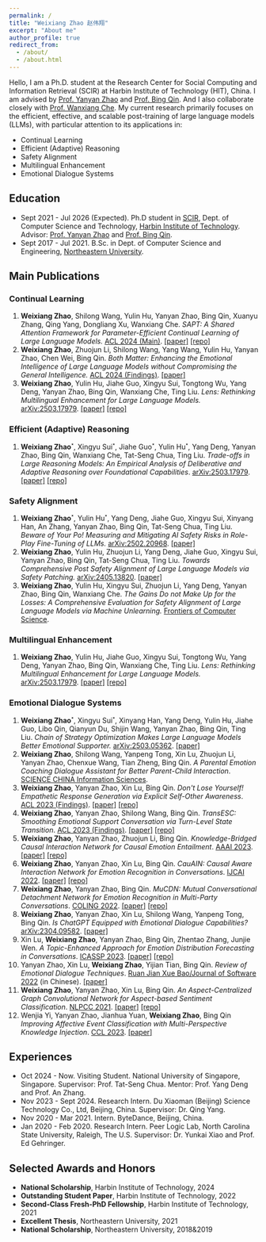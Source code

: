 ```yaml
---
permalink: /
title: "Weixiang Zhao 赵伟翔"
excerpt: "About me"
author_profile: true
redirect_from: 
  - /about/
  - /about.html
---
```


Hello, I am a Ph.D. student at the Research Center for Social Computing and Information Retrieval (SCIR) at Harbin Institute of Technology (HIT), China. I am advised by [Prof. Yanyan Zhao](http://ir.hit.edu.cn/~yanyan/) and [Prof. Bing Qin](http://ir.hit.edu.cn/~qinb/). And I also collaborate closely with [Prof. Wanxiang Che](http://ir.hit.edu.cn/~car/). My current research primarily focuses on the efficient, effective, and scalable post-training of large language models (LLMs), with particular attention to its applications in:

- Continual Learning
- Efficient (Adaptive) Reasoning
- Safety Alignment
- Multilingual Enhancement
- Emotional Dialogue Systems

## Education

- Sept 2021 - Jul 2026 (Expected). Ph.D student in [SCIR](http://ir.hit.edu.cn), Dept. of Computer Science and Technology, [Harbin Institute of Technology](http://www.hit.edu.cn). Advisor: [Prof. Yanyan Zhao](http://ir.hit.edu.cn/~yanyan/) and [Prof. Bing Qin](http://ir.hit.edu.cn/~qinb/).
- Sept 2017 - Jul 2021. B.Sc. in Dept. of Computer Science and Engineering, [Northeastern University](http://www.neu.edu.cn).

## Main Publications

### Continual Learning

1. **Weixiang Zhao**, Shilong Wang, Yulin Hu, Yanyan Zhao, Bing Qin, Xuanyu Zhang, Qing Yang, Dongliang Xu, Wanxiang Che. *SAPT: A Shared Attention Framework for Parameter-Efficient Continual Learning of Large Language Models.* <u>ACL 2024 (Main)</u>. [[paper]](https://arxiv.org/abs/2401.08295) [[repo]](https://github.com/circle-hit/SAPT)
2. **Weixiang Zhao**, Zhuojun Li, Shilong Wang, Yang Wang, Yulin Hu, Yanyan Zhao, Chen Wei, Bing Qin. *Both Matter: Enhancing the Emotional Intelligence of Large Language Models without Compromising the General Intelligence.* <u>ACL 2024 (Findings)</u>. [[paper]](https://arxiv.org/abs/2402.10073)
3. **Weixiang Zhao**, Yulin Hu, Jiahe Guo, Xingyu Sui, Tongtong Wu, Yang Deng, Yanyan Zhao, Bing Qin, Wanxiang Che, Ting Liu. *Lens: Rethinking Multilingual Enhancement for Large Language Models.* <u>arXiv:2503.17979</u>. [[paper]](https://arxiv.org/abs/2503.17979) [[repo]](https://github.com/circle-hit/Lens)

### Efficient (Adaptive) Reasoning

1. **Weixiang Zhao**˟, Xingyu Sui˟, Jiahe Guo˟, Yulin Hu˟, Yang Deng, Yanyan Zhao, Bing Qin, Wanxiang Che, Tat-Seng Chua, Ting Liu. *Trade-offs in Large Reasoning Models: An Empirical Analysis of Deliberative and Adaptive Reasoning over Foundational Capabilities*. <u>arXiv:2503.17979</u>. [[paper]](https://arxiv.org/pdf/2503.17979) [[repo]](https://github.com/SCIR-SC-Qiaoban-Team/FreeEvalLM)

### Safety Alignment

1. **Weixiang Zhao**˟, Yulin Hu˟, Yang Deng, Jiahe Guo, Xingyu Sui, Xinyang Han, An Zhang, Yanyan Zhao, Bing Qin, Tat-Seng Chua, Ting Liu. *Beware of Your Po! Measuring and Mitigating AI Safety Risks in Role-Play Fine-Tuning of LLMs.* <u>arXiv:2502.20968</u>. [[paper]](https://arxiv.org/pdf/2502.20968)
2. **Weixiang Zhao**, Yulin Hu, Zhuojun Li, Yang Deng, Jiahe Guo, Xingyu Sui, Yanyan Zhao, Bing Qin, Tat-Seng Chua, Ting Liu. *Towards Comprehensive Post Safety Alignment of Large Language Models via Safety Patching.* <u>arXiv:2405.13820</u>. [[paper]](https://arxiv.org/abs/2405.13820)
3. **Weixiang Zhao**, Yulin Hu, Xingyu Sui, Zhuojun Li, Yang Deng, Yanyan Zhao, Bing Qin, Wanxiang Che. *The Gains Do not Make Up for the Losses: A Comprehensive Evaluation for Safety Alignment of Large Language Models via Machine Unlearning.* <u>Frontiers of Computer Science</u>.

### Multilingual Enhancement

1. **Weixiang Zhao**, Yulin Hu, Jiahe Guo, Xingyu Sui, Tongtong Wu, Yang Deng, Yanyan Zhao, Bing Qin, Wanxiang Che, Ting Liu. *Lens: Rethinking Multilingual Enhancement for Large Language Models.* <u>arXiv:2503.17979</u>. [[paper]](https://arxiv.org/abs/2503.17979) [[repo]](https://github.com/circle-hit/Lens)

### Emotional Dialogue Systems

1. **Weixiang Zhao**˟, Xingyu Sui˟, Xinyang Han, Yang Deng, Yulin Hu, Jiahe Guo, Libo Qin, Qianyun Du, Shijin Wang, Yanyan Zhao, Bing Qin, Ting Liu. *Chain of Strategy Optimization Makes Large Language Models Better Emotional Supporter.* <u>arXiv:2503.05362</u>. [[paper]](https://arxiv.org/pdf/2503.05362)
2. **Weixiang Zhao**, Shilong Wang, Yanpeng Tong, Xin Lu, Zhuojun Li, Yanyan Zhao, Chenxue Wang, Tian Zheng, Bing Qin. *A Parental Emotion Coaching Dialogue Assistant for Better Parent-Child Interaction*. <u>SCIENCE CHINA Information Sciences</u>.
3. **Weixiang Zhao**, Yanyan Zhao, Xin Lu, Bing Qin. *Don't Lose Yourself! Empathetic Response Generation via Explicit Self-Other Awareness*. <u>ACL 2023 (Findings)</u>. [[paper]](https://arxiv.org/abs/2210.03884) [[repo]](https://github.com/circle-hit/EmpSOA)
4. **Weixiang Zhao**, Yanyan Zhao, Shilong Wang, Bing Qin. *TransESC: Smoothing Emotional Support Conversation via Turn-Level State Transition*. <u>ACL 2023 (Findings)</u>. [[paper]](https://arxiv.org/abs/2305.03296) [[repo]](https://github.com/circle-hit/TransESC)
5. **Weixiang Zhao**, Yanyan Zhao, Zhuojun Li, Bing Qin. *Knowledge-Bridged Causal Interaction Network for Causal Emotion Entailment*. <u>AAAI 2023</u>. [[paper]](https://arxiv.org/abs/2212.02995) [[repo]](https://github.com/circle-hit/KBCIN)
6. **Weixiang Zhao**, Yanyan Zhao, Xin Lu, Bing Qin. *CauAIN: Causal Aware Interaction Network for Emotion Recognition in Conversations*. <u>IJCAI 2022</u>. [[paper]](https://www.ijcai.org/proceedings/2022/0628) [[repo]](https://github.com/circle-hit/CauAIN)
7. **Weixiang Zhao**, Yanyan Zhao, Bing Qin. *MuCDN: Mutual Conversational Detachment Network for Emotion Recognition in Multi-Party Conversations*. <u>COLING 2022</u>. [[paper]](https://aclanthology.org/2022.coling-1.612/) [[repo]](https://github.com/circle-hit/MuCDN)
8. **Weixiang Zhao**, Yanyan Zhao, Xin Lu, Shilong Wang, Yanpeng Tong, Bing Qin. *Is ChatGPT Equipped with Emotional Dialogue Capabilities?* <u>arXiv:2304.09582</u>. [[paper]](https://arxiv.org/abs/2212.02995)
9. Xin Lu, **Weixiang Zhao**, Yanyan Zhao, Bing Qin, Zhentao Zhang, Junjie Wen. *A Topic-Enhanced Approach for Emotion Distribution Forecasting in Conversations*. <u>ICASSP 2023</u>. [[paper]](https://ieeexplore.ieee.org/document/10096414) [[repo]](https://github.com/luxinxyz/EDFC)
10. Yanyan Zhao, Xin Lu, **Weixiang Zhao**, Yijian Tian, Bing Qin.  *Review of Emotional Dialogue Techniques*. <u>Ruan Jian Xue Bao/Journal of Software 2022</u> (in Chinese). [[paper]](https://aclanthology.org/2023.ccl-1.66.pdf)
11. **Weixiang Zhao**, Yanyan Zhao, Xin Lu, Bing Qin. *An Aspect-Centralized Graph Convolutional Network for Aspect-based Sentiment Classification*. <u>NLPCC 2021</u>. [[paper]](https://link.springer.com/chapter/10.1007/978-3-030-88483-3_20) [[repo]](https://github.com/circle-hit/ACGCN)
12. Wenjia Yi, Yanyan Zhao, Jianhua Yuan, **Weixiang Zhao**, Bing Qin *Improving Affective Event Classification with Multi-Perspective Knowledge Injection*. <u>CCL 2023</u>. [[paper]](https://ieeexplore.ieee.org/document/10096414)

<!-- ## Talks

- Nov 2022, Shanghai AI Lab. *Towards Well-behaved Dialogue Systems*.
- Jul 2021, AI Time. *Approaches of Empathy Expression and Emotional Support in Dialogue Systems*. [[video]](https://www.bilibili.com/video/BV1YB4y1N7L7/)
- Nov 2020, Biendata & PaperWeekly. *Difference-aware Knowledge Selection for Knowledge-grounded Conversation Generation*. [[video]](https://www.bilibili.com/video/BV1fZ4y137UJ/)
- Jul 2020, AI Time. *KdConv: A Chinese Multi-domain Dialogue Dataset Towards Multi-turn Knowledge-driven Conversation*. [[video]](https://www.bilibili.com/video/BV1g54y1D7TG/) -->

<!-- ## Services

- Reviewer: ACL'24, EMNLP'21/22, AAAI'22/23, EACL'23, KNOSYS, TIST
- Review Assistant: EMNLP'20, AAAI'21, COLING'20
- Organizer:
  - May 2020 - Aug 2020. [SMP2020-ECDT](https://smp2020.aconf.cn/smp.html#3) Task 2
  - Jun 2019 - Nov 2019. [Chinese Idiom MRC Competition](https://biendata.com/competition/idiom/) [[data & codes]](https://github.com/chujiezheng/ChID-Dataset/tree/master/Competition) -->

## Experiences

- Oct 2024 - Now. Visiting Student. National University of Singapore, Singapore. Supervisor: Prof. Tat-Seng Chua. Mentor: Prof. Yang Deng and Prof. An Zhang.
- Nov 2023 - Sept 2024. Research Intern. Du Xiaoman (Beijing) Science Technology Co., Ltd, Beijing, China. Supervisor: Dr. Qing Yang.
- Nov 2020 - Mar 2021. Intern. ByteDance, Beijing, China.
- Jan 2020 - Feb 2020. Research Intern. Peer Logic Lab, North Carolina State University, Raleigh, The U.S. Supervisor: Dr. Yunkai Xiao and Prof. Ed Gehringer.

## Selected Awards and Honors

- **National Scholarship**, Harbin Institute of Technology, 2024
- **Outstanding Student Paper**, Harbin Institute of Technology, 2022
- **Second-Class Fresh-PhD Fellowship**, Harbin Institute of Technology, 2021
- **Excellent Thesis**, Northeastern University, 2021
- **National Scholarship**, Northeastern University, 2018&2019
